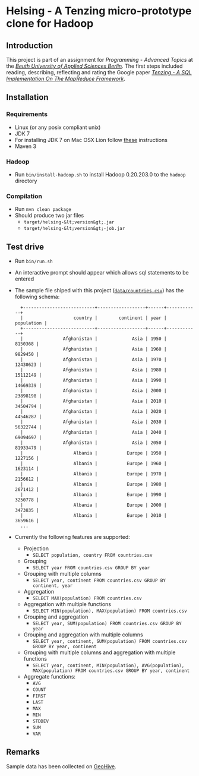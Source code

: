 # Helsing - A Tenzing micro-prototype clone for Hadoop

## Introduction
This project is part of an assignment for *Programming - Advanced Topics* at the [*Beuth University of Applied Sciences Berlin*](http://www.beuth-hochschule.de/).
The first steps included reading, describing, reflecting and rating the Google paper
[*Tenzing - A SQL Implementation On The MapReduce Framework*](http://research.google.com/pubs/pub37200.html).

## Installation

### Requirements
- Linux (or any posix compliant unix)
- JDK 7
- For installing JDK 7 on Mac OSX Lion follow [these](http://code.google.com/p/openjdk-osx-build/) instructions
- Maven 3

### Hadoop
- Run `bin/install-hadoop.sh` to install Hadoop 0.20.203.0 to the `hadoop` directory

### Compilation
- Run `mvn clean package`
- Should produce two jar files
    - `target/helsing-&lt;version&gt;.jar`
    - `target/helsing-&lt;version&gt;-job.jar`

## Test drive
- Run `bin/run.sh`
- An interactive prompt should appear which allows sql statements to be entered
- The sample file shiped with this project ([`data/countries.csv`](https://github.com/whiskeysierra/helsing/blob/master/data/countries.csv)) has the following schema:

        +---------------------------+------------------+------+------------+
        |                   country |        continent | year | population |
        +---------------------------+------------------+------+------------+
        |               Afghanistan |             Asia | 1950 |    8150368 |
        |               Afghanistan |             Asia | 1960 |    9829450 |
        |               Afghanistan |             Asia | 1970 |   12430623 |
        |               Afghanistan |             Asia | 1980 |   15112149 |
        |               Afghanistan |             Asia | 1990 |   14669339 |
        |               Afghanistan |             Asia | 2000 |   23898198 |
        |               Afghanistan |             Asia | 2010 |   34504794 |
        |               Afghanistan |             Asia | 2020 |   44546287 |
        |               Afghanistan |             Asia | 2030 |   56322744 |
        |               Afghanistan |             Asia | 2040 |   69094697 |
        |               Afghanistan |             Asia | 2050 |   81933479 |
        |                   Albania |           Europe | 1950 |    1227156 |
        |                   Albania |           Europe | 1960 |    1623114 |
        |                   Albania |           Europe | 1970 |    2156612 |
        |                   Albania |           Europe | 1980 |    2671412 |
        |                   Albania |           Europe | 1990 |    3250778 |
        |                   Albania |           Europe | 2000 |    3473835 |
        |                   Albania |           Europe | 2010 |    3659616 |
        ...

- Currently the following features are supported:
    - Projection
        - `SELECT population, country FROM countries.csv`
    - Grouping
        - `SELECT year FROM countries.csv GROUP BY year`
    - Grouping with multiple columns
        - `SELECT year, continent FROM countries.csv GROUP BY continent, year`
    - Aggregation
        - `SELECT MAX(population) FROM countries.csv`
    - Aggregation with multiple functions
        - `SELECT MIN(population), MAX(population) FROM countries.csv`
    - Grouping and aggregation
        - `SELECT year, SUM(population) FROM countries.csv GROUP BY year`
    - Grouping and aggregation with multiple columns
        - `SELECT year, continent, SUM(population) FROM countries.csv GROUP BY year, continent`
    - Grouping with multiple columns and aggregation with multiple functions
        - `SELECT year, continent, MIN(population), AVG(population), MAX(population) FROM countries.csv GROUP BY year, continent`
    - Aggregate functions:
        - `AVG`
        - `COUNT`
        - `FIRST`
        - `LAST`
        - `MAX`
        - `MIN`
        - `STDDEV`
        - `SUM`
        - `VAR`

## Remarks

Sample data has been collected on [GeoHive](http://www.geohive.com/).

